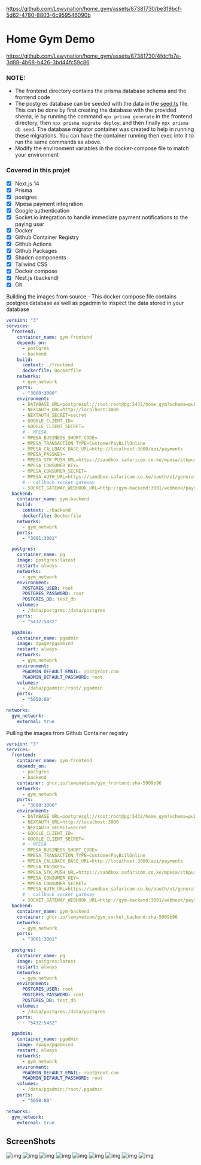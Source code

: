 
https://github.com/Lewynation/home_gym/assets/87381730/be319bcf-5d62-4780-8803-6c959546090b
# Home Gym Demo


https://github.com/Lewynation/home_gym/assets/87381730/4fdcfb7e-3d88-4b68-b426-3bd44fc59c86


### NOTE:

- The frontend directory contains the prisma database schema and the frontend code
- The postgres database can be seeded with the data in the [seed.ts](./database_migrator/seed/seed.ts) file. This can be done by first creating the database with the provided shema, ie by running the command `npx prisma generate` in the frontend directory, then `npx prisma migrate deploy`, and then finally `npx prisma db seed`. The database migrator container was created to help in running these migrations. You can have the container running then exec into it to run the same commands as above.
- Modify the environment variables in the docker-compose file to match your environment

### Covered in this projet

- [x] Next.js 14
- [x] Prisma
- [x] postgres
- [x] Mpesa payment integration
- [x] Google authentication
- [x] Socket.io integration to handle immediate payment notifications to the paying user
- [x] Docker
- [x] Github Container Registry
- [x] Github Actions
- [x] Github Packages
- [x] Shadcn components
- [x] Tailwind CSS
- [x] Docker compose
- [x] Nest.js (backend)
- [x] Git

Building the images from source - This docker compose file contains postgres database as well as pgadmin to inspect the data stored in your database

```yaml
version: "3"
services:
  frontend:
    container_name: gym-frontend
    depends_on:
      - postgres
      - backend
    build:
      context: ./frontend
      dockerfile: Dockerfile
    networks:
      - gym_network
    ports:
      - "3000:3000"
    environment:
      - DATABASE_URL=postgresql://root:root@pg:5432/home_gym?schema=public
      - NEXTAUTH_URL=http://localhost:3000
      - NEXTAUTH_SECRET=secret
      - GOOGLE_CLIENT_ID=
      - GOOGLE_CLIENT_SECRET=
      # - MPESA
      - MPESA_BUSINESS_SHORT_CODE=
      - MPESA_TRANSACTION_TYPE=CustomerPayBillOnline
      - MPESA_CALLBACK_BASE_URL=http://localhost:3000/api/payments
      - MPESA_PASSKEY=
      - MPESA_STK_PUSH_URL=https://sandbox.safaricom.co.ke/mpesa/stkpush/v1/processrequest
      - MPESA_CONSUMER_KEY=
      - MPESA_CONSUMER_SECRET=
      - MPESA_AUTH_URL=https://sandbox.safaricom.co.ke/oauth/v1/generate?grant_type=client_credentials
      # - callback socket gateway
      - SOCKET_GATEWAY_WEBHOOk_URL=http://gym-backend:3001/webhook/payments
  backend:
    container_name: gym-backend
    build:
      context: ./backend
      dockerfile: Dockerfile
    networks:
      - gym_network
    ports:
      - "3001:3001"

  postgres:
    container_name: pg
    image: postgres:latest
    restart: always
    networks:
      - gym_network
    environment:
      POSTGRES_USER: root
      POSTGRES_PASSWORD: root
      POSTGRES_DB: test_db
    volumes:
      - /data/postgres:/data/postgres
    ports:
      - "5432:5432"

  pgadmin:
    container_name: pgadmin
    image: dpage/pgadmin4
    restart: always
    networks:
      - gym_network
    environment:
      PGADMIN_DEFAULT_EMAIL: root@root.com
      PGADMIN_DEFAULT_PASSWORD: root
    volumes:
      - /data/pgadmin:/root/.pgadmin
    ports:
      - "5050:80"

networks:
  gym_network:
    external: true
```

Pulling the images from Github Container registry

```yaml
version: "3"
services:
  frontend:
    container_name: gym-frontend
    depends_on:
      - postgres
      - backend
    container: ghcr.io/lewynation/gym_frontend:sha-5909b96
    networks:
      - gym_network
    ports:
      - "3000:3000"
    environment:
      - DATABASE_URL=postgresql://root:root@pg:5432/home_gym?schema=public
      - NEXTAUTH_URL=http://localhost:3000
      - NEXTAUTH_SECRET=secret
      - GOOGLE_CLIENT_ID=
      - GOOGLE_CLIENT_SECRET=
      # - MPESA
      - MPESA_BUSINESS_SHORT_CODE=
      - MPESA_TRANSACTION_TYPE=CustomerPayBillOnline
      - MPESA_CALLBACK_BASE_URL=http://localhost:3000/api/payments
      - MPESA_PASSKEY=
      - MPESA_STK_PUSH_URL=https://sandbox.safaricom.co.ke/mpesa/stkpush/v1/processrequest
      - MPESA_CONSUMER_KEY=
      - MPESA_CONSUMER_SECRET=
      - MPESA_AUTH_URL=https://sandbox.safaricom.co.ke/oauth/v1/generate?grant_type=client_credentials
      # - callback socket gateway
      - SOCKET_GATEWAY_WEBHOOk_URL=http://gym-backend:3001/webhook/payments
  backend:
    container_name: gym-backend
    container: ghcr.io/lewynation/gym_socket_backend:sha-5909b96
    networks:
      - gym_network
    ports:
      - "3001:3001"

  postgres:
    container_name: pg
    image: postgres:latest
    restart: always
    networks:
      - gym_network
    environment:
      POSTGRES_USER: root
      POSTGRES_PASSWORD: root
      POSTGRES_DB: test_db
    volumes:
      - /data/postgres:/data/postgres
    ports:
      - "5432:5432"

  pgadmin:
    container_name: pgadmin
    image: dpage/pgadmin4
    restart: always
    networks:
      - gym_network
    environment:
      PGADMIN_DEFAULT_EMAIL: root@root.com
      PGADMIN_DEFAULT_PASSWORD: root
    volumes:
      - /data/pgadmin:/root/.pgadmin
    ports:
      - "5050:80"

networks:
  gym_network:
    external: true
```

## ScreenShots

![img](./screenshots/Screenshot_21-2-2024_01741_localhost.jpeg)
![img](./screenshots/Screenshot_21-2-2024_01818_localhost.jpeg)
![img](./screenshots/Screenshot_21-2-2024_01849_localhost.jpeg)
![img](./screenshots/Screenshot_21-2-2024_01913_localhost.jpeg)
![img](./screenshots/Screenshot_21-2-2024_01932_localhost.jpeg)
![img](./screenshots/Screenshot_21-2-2024_0571_localhost.jpeg)
![img](./screenshots/Screenshot_21-2-2024_05740_localhost.jpeg)
![img](./screenshots/Screenshot_21-2-2024_05824_localhost.jpeg)
![img](./screenshots/Screenshot_21-2-2024_05824_localhost.jpeg)
